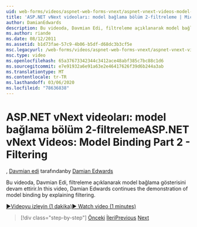 ```yaml
---
uid: web-forms/videos/aspnet-web-forms-vnext/aspnet-vnext-videos-model-binding-part-2-filtering
title: 'ASP.NET vNext videoları: model bağlama bölüm 2-filtreleme | Microsoft Docs'
author: DamianEdwards
description: Bu videoda, Davmian Edi, filtreleme açıklanarak model bağlama gösterisini devam ettirir.
ms.author: riande
ms.date: 08/12/2011
ms.assetid: b1d73fae-57c9-4b06-b5df-d68dc3b3cf5e
msc.legacyurl: /web-forms/videos/aspnet-web-forms-vnext/aspnet-vnext-videos-model-binding-part-2-filtering
msc.type: video
ms.openlocfilehash: 65a37673342344c3412ace48abf385c7bc88c1d6
ms.sourcegitcommit: e7e91932a6e91a63e2e46417626f39d6b244a3ab
ms.translationtype: MT
ms.contentlocale: tr-TR
ms.lasthandoff: 03/06/2020
ms.locfileid: "78636838"
---
```

# <a name="aspnet-vnext-videos-model-binding-part-2---filtering"></a><span data-ttu-id="bf1f3-103">ASP.NET vNext videoları: model bağlama bölüm 2-filtreleme</span><span class="sxs-lookup"><span data-stu-id="bf1f3-103">ASP.NET vNext Videos: Model Binding Part 2 - Filtering</span></span>

<span data-ttu-id="bf1f3-104">, [Davmian edi](https://github.com/DamianEdwards) tarafından</span><span class="sxs-lookup"><span data-stu-id="bf1f3-104">by [Damian Edwards](https://github.com/DamianEdwards)</span></span>

<span data-ttu-id="bf1f3-105">Bu videoda, Davmian Edi, filtreleme açıklanarak model bağlama gösterisini devam ettirir.</span><span class="sxs-lookup"><span data-stu-id="bf1f3-105">In this video, Damian Edwards continues the demonstration of model binding by explaining filtering.</span></span>

[<span data-ttu-id="bf1f3-106">&#9654;Videoyu izleyin (1 dakika)</span><span class="sxs-lookup"><span data-stu-id="bf1f3-106">&#9654; Watch video (1 minutes)</span></span>](https://channel9.msdn.com/Blogs/ASP-NET-Site-Videos/aspnet-vnext-videos-model-binding-part-2-filtering)

> [!div class="step-by-step"]
> <span data-ttu-id="bf1f3-107">[Önceki](aspnet-vnext-videos-model-binding-part-1-selecting-data.md)
> [İleri](aspnet-vnext-videos-model-binding-part-3-updating.md)</span><span class="sxs-lookup"><span data-stu-id="bf1f3-107">[Previous](aspnet-vnext-videos-model-binding-part-1-selecting-data.md)
[Next](aspnet-vnext-videos-model-binding-part-3-updating.md)</span></span>
